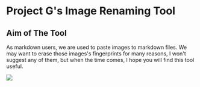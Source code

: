 # Project G's Image Renaming Tool

## Aim of The Tool

As markdown users, we are used to paste images to markdown files. We may want to erase those images's fingerprints for many reasons, I won't suggest any of them, but when the time comes, I hope you will find this tool useful.

![](https://github.com/project-g-official/vsc-mdtools/blob/master/rename.gif)
